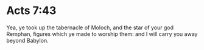 # Acts 7:43

Yea, ye took up the tabernacle of Moloch, and the star of your god Remphan, figures which ye made to worship them: and I will carry you away beyond Babylon.